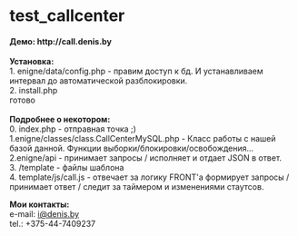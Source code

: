 test_callcenter
===============

<h4>Демо: http://call.denis.by</h4>
<b>Установка:</b><br>
1. enigne/data/config.php - правим доступ к бд. И устанавливаем интервал до автоматической разблокировки.<br>
2. install.php<br>
готово<br>
<br>
<b>Подробнее о некотором:</b> <br>
0. index.php - отправная точка ;)<br>
1.enigne/classes/class.CallCenterMySQL.php - Класс работы с нашей базой данной. Функции выборки/блокировки/освобождения...<br>
2.enigne/api - принимает запросы / исполняет и отдает JSON в ответ.  <br>
3. /template - файлы шаблона<br>
4. template/js/call.js  - отвечает за логику FRONT'a  формирует запросы / принимает ответ / следит за таймером и изменениями стаутсов.<br>

<b>Мои контакты:</b> <br>
e-mail: i@denis.by<br>
tel.: +375-44-7409237<br>
